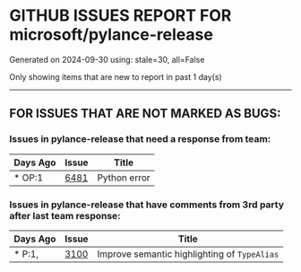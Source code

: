 
# GITHUB ISSUES REPORT FOR microsoft/pylance-release


Generated on 2024-09-30 using: stale=30, all=False


Only showing items that are new to report in past 1 day(s)


---

## FOR ISSUES THAT ARE NOT MARKED AS BUGS:


### Issues in pylance-release that need a response from team:

| Days Ago | Issue | Title |
| --- | --- | --- |
 | \* OP:1  |[6481](https://github.com/microsoft/pylance-release/issues/6481 "Python error")  |Python error |

### Issues in pylance-release that have comments from 3rd party after last team response:

| Days Ago | Issue | Title |
| --- | --- | --- |
 | \* P:1,  |[3100](https://github.com/microsoft/pylance-release/issues/3100 "Improve semantic highlighting of `TypeAlias`")  |Improve semantic highlighting of `TypeAlias` |




















